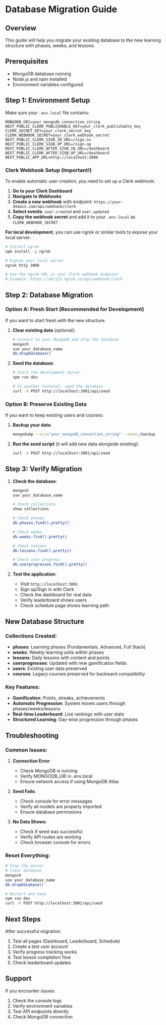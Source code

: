 # Database Migration Guide

## Overview
This guide will help you migrate your existing database to the new learning structure with phases, weeks, and lessons.

## Prerequisites
- MongoDB database running
- Node.js and npm installed
- Environment variables configured

## Step 1: Environment Setup

Make sure your `.env.local` file contains:
```env
MONGODB_URI=your_mongodb_connection_string
NEXT_PUBLIC_CLERK_PUBLISHABLE_KEY=your_clerk_publishable_key
CLERK_SECRET_KEY=your_clerk_secret_key
CLERK_WEBHOOK_SECRET=your_clerk_webhook_secret
NEXT_PUBLIC_CLERK_SIGN_IN_URL=/sign-in
NEXT_PUBLIC_CLERK_SIGN_UP_URL=/sign-up
NEXT_PUBLIC_CLERK_AFTER_SIGN_IN_URL=/dashboard
NEXT_PUBLIC_CLERK_AFTER_SIGN_UP_URL=/dashboard
NEXT_PUBLIC_APP_URL=http://localhost:3000
```

### Clerk Webhook Setup (Important!)

To enable automatic user creation, you need to set up a Clerk webhook:

1. **Go to your Clerk Dashboard**
2. **Navigate to Webhooks**
3. **Create a new webhook** with endpoint: `https://your-domain.com/api/webhook/clerk`
4. **Select events**: `user.created` and `user.updated`
5. **Copy the webhook secret** and add it to your `.env.local` as `CLERK_WEBHOOK_SECRET`

**For local development**, you can use ngrok or similar tools to expose your local server:
```bash
# Install ngrok
npm install -g ngrok

# Expose your local server
ngrok http 3000

# Use the ngrok URL in your Clerk webhook endpoint
# Example: https://abc123.ngrok.io/api/webhook/clerk
```

## Step 2: Database Migration

### Option A: Fresh Start (Recommended for Development)
If you want to start fresh with the new structure:

1. **Clear existing data** (optional):
   ```bash
   # Connect to your MongoDB and drop the database
   mongosh
   use your_database_name
   db.dropDatabase()
   ```

2. **Seed the database**:
   ```bash
   # Start the development server
   npm run dev
   
   # In another terminal, seed the database
   curl -X POST http://localhost:3001/api/seed
   ```

### Option B: Preserve Existing Data
If you want to keep existing users and courses:

1. **Backup your data**:
   ```bash
   mongodump --uri="your_mongodb_connection_string" --out=./backup
   ```

2. **Run the seed script** (it will add new data alongside existing):
   ```bash
   curl -X POST http://localhost:3001/api/seed
   ```

## Step 3: Verify Migration

1. **Check the database**:
   ```bash
   mongosh
   use your_database_name
   
   # Check collections
   show collections
   
   # Check phases
   db.phases.find().pretty()
   
   # Check weeks
   db.weeks.find().pretty()
   
   # Check lessons
   db.lessons.find().pretty()
   
   # Check user progress
   db.userprogresses.find().pretty()
   ```

2. **Test the application**:
   - Visit `http://localhost:3001`
   - Sign up/Sign in with Clerk
   - Check the dashboard for real data
   - Verify leaderboard shows users
   - Check schedule page shows learning path

## New Database Structure

### Collections Created:
- **phases**: Learning phases (Fundamentals, Advanced, Full Stack)
- **weeks**: Weekly learning units within phases
- **lessons**: Daily lessons with content and points
- **userprogresses**: Updated with new gamification fields
- **users**: Existing user data preserved
- **courses**: Legacy courses preserved for backward compatibility

### Key Features:
- **Gamification**: Points, streaks, achievements
- **Automatic Progression**: System moves users through phases/weeks/lessons
- **Real-time Leaderboard**: Live rankings with user stats
- **Structured Learning**: Day-wise progression through phases

## Troubleshooting

### Common Issues:

1. **Connection Error**:
   - Check MongoDB is running
   - Verify MONGODB_URI in .env.local
   - Ensure network access if using MongoDB Atlas

2. **Seed Fails**:
   - Check console for error messages
   - Verify all models are properly imported
   - Ensure database permissions

3. **No Data Shows**:
   - Check if seed was successful
   - Verify API routes are working
   - Check browser console for errors

### Reset Everything:
```bash
# Stop the server
# Clear database
mongosh
use your_database_name
db.dropDatabase()

# Restart and seed
npm run dev
curl -X POST http://localhost:3001/api/seed
```

## Next Steps

After successful migration:
1. Test all pages (Dashboard, Leaderboard, Schedule)
2. Create a test user account
3. Verify progress tracking works
4. Test lesson completion flow
5. Check leaderboard updates

## Support

If you encounter issues:
1. Check the console logs
2. Verify environment variables
3. Test API endpoints directly
4. Check MongoDB connection
